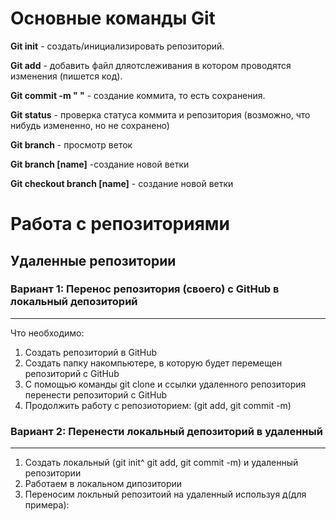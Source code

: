 # Основные команды Git 

**Git init** - создать/инициализировать репозиторий.

**Git add** - добавить файл дляотслеживания в котором проводятся изменения (пишется код).

**Git commit -m " "** - создание коммита, то есть сохранения.

**Git status** - проверка статуса коммита и репозитория (возможно, что нибудь измененно, но не сохранено)

**Git branch** - просмотр веток 

**Git branch [name]** -создание новой ветки

**Git checkout branch [name]** - создание новой ветки

# Работа с репозиториями 



## Удаленные репозитории

### Вариант 1: Перенос репозитория (своего) с GitHub в локальный депозиторий
___

Что необходимо:
1. Создать репозиторий в GitHub 
2. Создать папку накомпьютере, в которую будет перемещен репозиторий с GitHub
3. С помощью команды git clone и ссылки удаленного репозитория перенести репозиторий с GitHub
4. Продолжить работу с репозиоторием: (git add, git commit -m)

### Вариант 2: Перенести локальный депозиторий в удаленный
___

1. Создать локальный (git init^ git add, git commit -m) и удаленный репозитории
2. Работаем в локальном дипозитории
3. Переносим локльный репозитоий на удаленный используя д(для примера):



